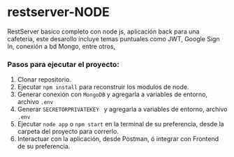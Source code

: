 # restserver-NODE
RestServer basico completo con node js, aplicación back para una cafeteria, este desarollo incluye temas puntuales como JWT, Google Sign In, conexión a bd Mongo, entre otros,

### Pasos para ejecutar el proyecto:

1. Clonar repositorio.
2. Ejecutar ```npm install``` para reconstruir los modulos de node.
3. Generar conexión con  ```MongoDB``` y agregarla a variables de entorno, archivo  ```.env```
4. Generar ```SECRETORPRIVATEKEY ``` y agregarla a variables de entorno, archivo  ```.env```
5. Ejecutar ```node app``` o ```npm start```  en la terminal de su preferencia, desde la carpeta del proyecto para correrlo.
6. Interactuar con la aplicación, desde Postman, ó integrar con Frontend de su preferencia.
